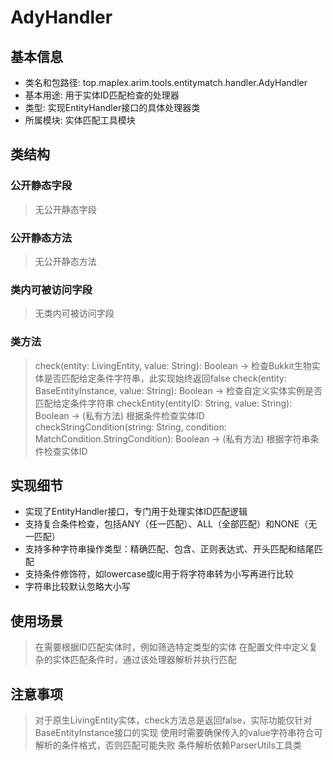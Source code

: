 # AdyHandler

## 基本信息
- 类名和包路径: top.maplex.arim.tools.entitymatch.handler.AdyHandler
- 基本用途: 用于实体ID匹配检查的处理器
- 类型: 实现EntityHandler接口的具体处理器类
- 所属模块: 实体匹配工具模块

## 类结构

### 公开静态字段
> 无公开静态字段

### 公开静态方法
> 无公开静态方法

### 类内可被访问字段
> 无类内可被访问字段

### 类方法
> check(entity: LivingEntity, value: String): Boolean -> 检查Bukkit生物实体是否匹配给定条件字符串，此实现始终返回false
> check(entity: BaseEntityInstance, value: String): Boolean -> 检查自定义实体实例是否匹配给定条件字符串
> checkEntity(entityID: String, value: String): Boolean -> (私有方法) 根据条件检查实体ID
> checkStringCondition(string: String, condition: MatchCondition.StringCondition): Boolean -> (私有方法) 根据字符串条件检查实体ID

## 实现细节
- 实现了EntityHandler接口，专门用于处理实体ID匹配逻辑
- 支持复合条件检查，包括ANY（任一匹配）、ALL（全部匹配）和NONE（无一匹配）
- 支持多种字符串操作类型：精确匹配、包含、正则表达式、开头匹配和结尾匹配
- 支持条件修饰符，如lowercase或lc用于将字符串转为小写再进行比较
- 字符串比较默认忽略大小写

## 使用场景
> 在需要根据ID匹配实体时，例如筛选特定类型的实体
> 在配置文件中定义复杂的实体匹配条件时，通过该处理器解析并执行匹配

## 注意事项
> 对于原生LivingEntity实体，check方法总是返回false，实际功能仅针对BaseEntityInstance接口的实现
> 使用时需要确保传入的value字符串符合可解析的条件格式，否则匹配可能失败
> 条件解析依赖ParserUtils工具类
